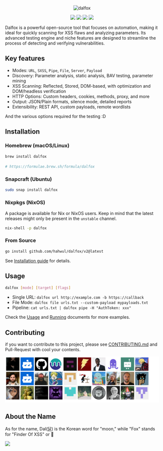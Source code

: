 <div align="center">
  <br>
  <img src="docs/images/logo.png" alt="dalfox" width="400px;">
</div>
<p align="center">
  <a href="https://github.com/hahwul/dalfox/releases/latest"><img src="https://img.shields.io/github/v/release/hahwul/dalfox?style=for-the-badge&logoColor=%2330365e&label=dalfox&labelColor=%2330365e&color=%2330365e"></a>
  <a href="https://dalfox.hahwul.com/page/overview/"><img src="https://img.shields.io/badge/documents---.svg?style=for-the-badge&labelColor=%2330365e&color=%2330365e"></a>
  <a href="https://x.com/intent/follow?screen_name=hahwul"><img src="https://img.shields.io/twitter/follow/hahwul?style=for-the-badge&logo=x&labelColor=%2330365e&color=%2330365e"></a>
  <a href="https://github.com/hahwul/dalfox/blob/main/CONTRIBUTING.md"><img src="https://img.shields.io/badge/contributions-welcome-brightgreen.svg?style=for-the-badge&labelColor=%2330365e&color=%2330365e"></a>
</p>

Dalfox is a powerful open-source tool that focuses on automation, making it ideal for quickly scanning for XSS flaws and analyzing parameters. Its advanced testing engine and niche features are designed to streamline the process of detecting and verifying vulnerabilities.

## Key features

* Modes: `URL`, `SXSS`, `Pipe`, `File`, `Server`, `Payload`
* Discovery: Parameter analysis, static analysis, BAV testing, parameter mining
* XSS Scanning: Reflected, Stored, DOM-based, with optimization and DOM/headless verification
* HTTP Options: Custom headers, cookies, methods, proxy, and more
* Output: JSON/Plain formats, silence mode, detailed reports
* Extensibility: REST API, custom payloads, remote wordlists

And the various options required for the testing :D

## Installation
### Homebrew (macOS/Linux)
```bash
brew install dalfox

# https://formulae.brew.sh/formula/dalfox
```

### Snapcraft (Ubuntu)
```bash
sudo snap install dalfox
```

### Nixpkgs (NixOS)

A package is available for Nix or NixOS users. Keep in mind that the latest releases might only
be present in the `unstable` channel.

```bash
nix-shell -p dalfox
```

### From Source

```bash
go install github.com/hahwul/dalfox/v2@latest
```

See [Installation guide](https://dalfox.hahwul.com/docs/installation/) for details.

## Usage
```bash
dalfox [mode] [target] [flags] 
```

* Single URL: `dalfox url http://example.com -b https://callback`
* File Mode: `dalfox file urls.txt --custom-payload mypayloads.txt`
* Pipeline: `cat urls.txt | dalfox pipe -H "AuthToken: xxx"`

Check the [Usage](https://dalfox.hahwul.com/page/usage/) and [Running](https://dalfox.hahwul.com/page/running/) documents for more examples.

## Contributing
if you want to contribute to this project, please see [CONTRIBUTING.md](https://github.com/hahwul/dalfox/blob/main/CONTRIBUTING.md) and Pull-Request with cool your contents.

[![](/CONTRIBUTORS.svg)](https://github.com/hahwul/dalfox/graphs/contributors)

## About the Name
As for the name, Dal([달](https://en.wiktionary.org/wiki/달)) is the Korean word for "moon," while "Fox" stands for "Finder Of XSS" or 🦊

![](docs/images/illust.jpg)
